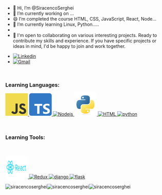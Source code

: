
- 👋 Hi, I’m @SiracencoSerghei
  <br>
- 🔭 I’m currently working on ...
- 😄 I’m completed the course  HTML, CSS, JavaScript, React, Node...
- 🌱 I’m currently learning Linux, Python.....
- <br>
- 👯 I'm open to collaborating on various interesting projects. Ready to contribute my skills and experience. If you have specific projects or ideas in mind, I'd be happy to join and work together.
<!-- - 🤔 I’m looking for help with ... -->
<!-- - 💬 Ask me about ...
- 📫 How to reach me: ...
- 😄 Pronouns: ...
- ⚡ Fun fact: ...
- :man_scientist:
- - :lab_coat: -->

- [![Linkedin](https://img.shields.io/badge/-Siracenco_Serghei-blue?style=flat&logo=Linkedin&logoColor=white)](https://www.linkedin.com/in/siracenco-serghei/)
- [![Gmail](https://img.shields.io/badge/-Contact_me_via_Gmail-c14438?style=flat&logo=Gmail&logoColor=white&color=BB001B)](mailto:siracencoserghei@gmail.com)
  
<br>
<h3 align="left">Learning Languages:</h3>
<p align="left"> 
<a href="https://developer.mozilla.org/en-US/docs/Web/javascript" target="_blank" rel="noreferrer"> <img src="JavaScript-logo.png" alt="Javascript" width="70" height="70"/> 
<a href="https://www.typescriptlang.org/" target="_blank" rel="noreferrer"> <img src="Typescript_logo_2020.png" alt="Typescript" width="70" height="70"/>  </a>
<a href="https://nodejs.org/en/learn/getting-started/introduction-to-nodejs" target="_blank" rel="noreferrer"> <img src="https://upload.wikimedia.org/wikipedia/commons/d/d9/Node.js_logo.svg" alt="Nodejs" width="90" height="70"/>  </a>
<a href="https://www.python.org" target="_blank" rel="noreferrer"> <img src="https://raw.githubusercontent.com/devicons/devicon/master/icons/python/python-original.svg" alt="python" width="70" height="70"/> </a>
<a href="https://developer.mozilla.org/en-US/docs/Web/HTML" target="_blank" rel="noreferrer"> <img src="https://upload.wikimedia.org/wikipedia/commons/6/61/HTML5_logo_and_wordmark.svg" alt="HTML" width="70" height="70"/> </a>
<a href="https://developer.mozilla.org/en-US/docs/Web/CSS" target="_blank" rel="noreferrer"> <img src="https://upload.wikimedia.org/wikipedia/commons/d/d5/CSS3_logo_and_wordmark.svg" alt="python" width="70" height="70"/> </a>
</p>
<br>
<h3 align="left">Learning Tools:</h3>
<br>
<p align="left"> 
  <a href="https://react.dev/" target="_blank" rel="noreferrer"> <img src="reactjs.svg" alt="React" width="70" height="70"/> </a>
  <a href="https://redux-toolkit.js.org/" target="_blank" rel="noreferrer"> <img src="https://upload.wikimedia.org/wikipedia/commons/4/49/Redux.png" alt="Redux" width="70" height="70"/> </a>
  <a href="https://www.djangoproject.com" target="_blank" rel="noreferrer"> <img src="https://upload.wikimedia.org/wikipedia/commons/7/75/Django_logo.svg" alt="django" width="90" height="70"/> </a>
  <a href="https://flask.palletsprojects.com/en/2.2.x/" target="_blank" rel="noreferrer"> <img src="https://upload.wikimedia.org/wikipedia/commons/thumb/3/3c/Flask_logo.svg/1200px-Flask_logo.svg.png" alt="flask" width="90" height="70"/> </a>
</p>



<p><img align="left" src="https://github-readme-stats.vercel.app/api/top-langs?username=siracencoserghei&show_icons=true&theme=dracula&locale=en&layout=compact" alt="siracencoserghei"  /></p>

<p><img align="left" src="https://github-readme-stats.vercel.app/api?username=siracencoserghei&show_icons=true&theme=cobalt" alt="siracencoserghei"  /></p>

<p><img align="left" src="https://github-readme-streak-stats.herokuapp.com/?user=siracencoserghei&theme=cobalt" alt="siracencoserghei"  /></p>

